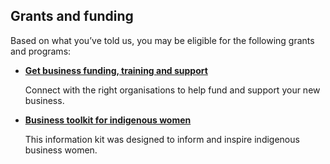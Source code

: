 ## Grants and funding

Based on what you’ve told us, you may be eligible for the following grants and programs:

- [**Get business funding, training and support**](http://www.iba.gov.au/business-ownership/)

  Connect with the right organisations to help fund and support your new business. 
  
- [**Business toolkit for indigenous women**](https://www.dss.gov.au/our-responsibilities/women/publications-articles/economic-independence/business-toolkit-for-indigenous-women-publication?HTML)
  
  This information kit was designed to inform and inspire indigenous business women.
